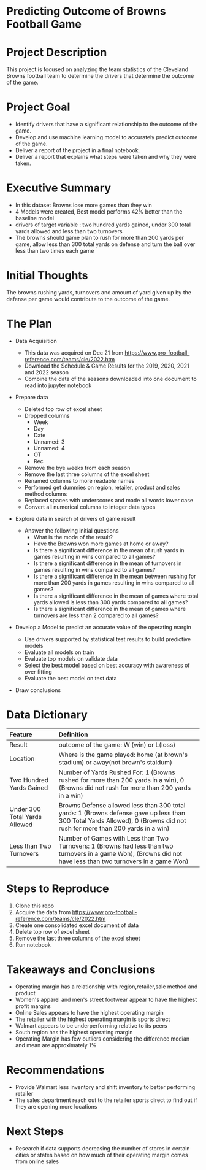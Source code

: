 # Predicting Outcome of Browns Football Game
 
# Project Description
This project is focused on analyzing the team statistics of the Cleveland Browns football team to determine the drivers that determine the outcome of the game. 
 
# Project Goal
* Identify drivers that have a significant relationship to the outcome of the game.  
* Develop and use machine learning model to accurately predict outcome of the game. 
* Deliver a report of the project in a final notebook.
* Deliver a report that explains what steps were taken and why they were taken.

# Executive Summary 
* In this dataset Browns lose more games than they win
* 4 Models were created, Best model performs 42% better than the baseline model 
* drivers of target variable : two hundred yards gained, under 300 total yards allowed and less than two turnovers 
* The browns should game plan to rush for more than 200 yards per game, allow less than 300 total yards on defense and turn the ball over less than two times each game 

# Initial Thoughts
The browns rushing yards, turnovers and amount of yard given up by the defense per game would contribute to the outcome of the game. 

# The Plan
* Data Acquisition
    * This data was acquired on Dec 21 from https://www.pro-football-reference.com/teams/cle/2022.htm
    * Download the Schedule & Game Results for the 2019, 2020, 2021 and 2022 season 
    * Combine the data of the seasons downloaded into one document to read into jupyter notebook

 
* Prepare data
   * Deleted top row of excel sheet 
   * Dropped columns 
        * Week
        * Day
        * Date
        * Unnamed: 3  
        * Unnamed: 4
        * OT 
        * Rec
    * Remove the bye weeks from each season 
    * Remove the last three columns of the excel sheet
    * Renamed columns to more readable names 
    * Performed get dummies on region, retailer, product and sales method columns 
    * Replaced spaces with underscores and made all words lower case
    * Convert all numerical columns to integer data types 

 
* Explore data in search of drivers of game result
   * Answer the following initial questions
       * What is the mode of the result?
       * Have the Browns won more games at home or away? 
       * Is there a significant difference in the mean of rush yards in games resulting in wins compared to all games?
       * Is there a significant difference in the mean of turnovers in games resulting in wins compared to all games?
       * Is there a significant difference in the mean between rushing for more than 200 yards in games resulting in wins compared to all games?
       * Is there a significant difference in the mean of games where total yards allowed is less than 300 yards compared to all games?
       * Is there a significant difference in the mean of games where turnovers are less than 2 compared to all games? 

      
* Develop a Model to predict an accurate value of the operating margin
   * Use drivers supported by statistical test results to build predictive models
   * Evaluate all models on train 
   * Evaluate top models on validate data 
   * Select the best model based on best accuracy with awareness of over fitting
   * Evaluate the best model on test data
 
* Draw conclusions
 
# Data Dictionary

| Feature | Definition |
|:--------|:-----------|
|Result| outcome of the game: W (win) or L(loss)|
|Location| Where is the game played: home (at brown's stadium) or away(not brown's staidum)|
|Two Hundred Yards Gained| Number of Yards Rushed For: 1 (Browns rushed for more than 200 yards in a win), 0 (Browns did not rush for more than 200 yards in a win) |
|Under 300 Total Yards Allowed| Browns Defense allowed less than 300 total yards: 1 (Browns defense gave up less than 300 Total Yards Allowed), 0 (Browns did not rush for more than 200 yards in a win)|
|Less than Two Turnovers| Number of Games with Less than Two Turnovers: 1 (Browns had less than two turnovers in a game Won),  (Browns did not have less than two turnovers in a game Won)|

# Steps to Reproduce
1) Clone this repo
2) Acquire the data from https://www.pro-football-reference.com/teams/cle/2022.htm
3) Create one consolidated excel document of data
4) Delete top row of excel sheet
5) Remove the last three columns of the excel sheet
6) Run notebook


# Takeaways and Conclusions
- Operating margin has a relationship with region,retailer,sale method and product 
- Women's apparel and men's street footwear appear to have the highest profit margins
- Online Sales appears to have the highest operating margin 
- The retailer with the highest operating margin is sports direct
- Walmart appears to be underperforming relative to its peers
- South region has the highest operating margin 
- Operating Margin has few outliers considering the difference median and mean are approximately 1% 

# Recommendations
* Provide Walmart less inventory and shift inventory to better performing retailer
* The sales department reach out to the retailer sports direct to find out if they are opening more locations

# Next Steps
* Research if data supports decreasing the number of stores in certain cities or states based on how much of their operating margin comes from online sales  